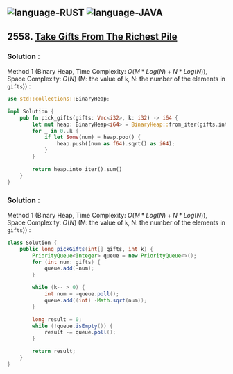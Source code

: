 ![language-RUST](https://img.shields.io/badge/RUST-8d4004?style=for-the-badge&logo=RUST)
![language-JAVA](https://img.shields.io/badge/Java-ED8B00?style=for-the-badge&logo=openjdk)
---

## 2558. [Take Gifts From The Richest Pile](https://leetcode.com/problems/take-gifts-from-the-richest-pile)

### Solution :

Method 1 (Binary Heap, Time Complexity: $O(M*Log(N)+N*Log(N))$, Space Complexity: $O(N)$ (M: the value of `k`, N: the number of the elements in `gifts`)) :
```Rust
use std::collections::BinaryHeap;

impl Solution {
    pub fn pick_gifts(gifts: Vec<i32>, k: i32) -> i64 {
        let mut heap: BinaryHeap<i64> = BinaryHeap::from_iter(gifts.into_iter().map(|num| num as i64));
        for _ in 0..k {
            if let Some(num) = heap.pop() {
                heap.push((num as f64).sqrt() as i64);
            }
        }

        return heap.into_iter().sum()
    }
}
```

### Solution :

Method 1 (Binary Heap, Time Complexity: $O(M*Log(N)+N*Log(N))$, Space Complexity: $O(N)$ (M: the value of `k`, N: the number of the elements in `gifts`)) :
```java
class Solution {
    public long pickGifts(int[] gifts, int k) {
        PriorityQueue<Integer> queue = new PriorityQueue<>();
        for (int num: gifts) {
            queue.add(-num);
        }

        while (k-- > 0) {
            int num = -queue.poll();
            queue.add((int) -Math.sqrt(num));
        }

        long result = 0;
        while (!queue.isEmpty()) {
            result -= queue.poll();
        }

        return result;
    }
}
```
